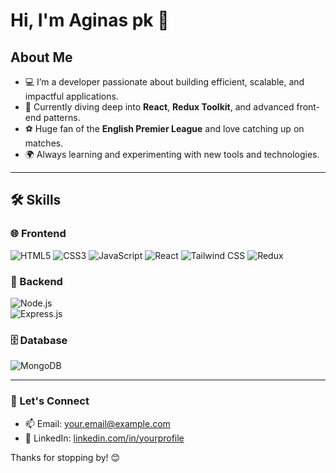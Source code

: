 # Hi, I'm Aginas pk 👋  

## About Me  

- 💻 I’m a developer passionate about building efficient, scalable, and impactful applications.  
- 🌱 Currently diving deep into **React**, **Redux Toolkit**, and advanced front-end patterns.  
- ⚽ Huge fan of the **English Premier League** and love catching up on matches.  
- 🌍 Always learning and experimenting with new tools and technologies.  

---

## 🛠️ Skills  

### 🌐 Frontend  
![HTML5](https://img.shields.io/badge/HTML5-E34F26?style=for-the-badge&logo=html5&logoColor=white) 
![CSS3](https://img.shields.io/badge/CSS3-1572B6?style=for-the-badge&logo=css3&logoColor=white) 
![JavaScript](https://img.shields.io/badge/JavaScript-F7DF1E?style=for-the-badge&logo=javascript&logoColor=black) 
![React](https://img.shields.io/badge/React-61DAFB?style=for-the-badge&logo=react&logoColor=black) 
![Tailwind CSS](https://img.shields.io/badge/Tailwind_CSS-38B2AC?style=for-the-badge&logo=tailwind-css&logoColor=white) 
![Redux](https://img.shields.io/badge/Redux-764ABC?style=for-the-badge&logo=redux&logoColor=white)  

### 🔧 Backend  
![Node.js](https://img.shields.io/badge/Node.js-339933?style=for-the-badge&logo=node.js&logoColor=white)  
![Express.js](https://img.shields.io/badge/Express.js-000000?style=for-the-badge&logo=express&logoColor=white)  

### 🗄️ Database  
![MongoDB](https://img.shields.io/badge/MongoDB-47A248?style=for-the-badge&logo=mongodb&logoColor=white)  

---

### 🌟 Let's Connect  

- 📫 Email: [your.email@example.com](mailto:your.email@example.com)  
- 💼 LinkedIn: [linkedin.com/in/yourprofile](https://linkedin.com/in/yourprofile)  

Thanks for stopping by! 😊  
